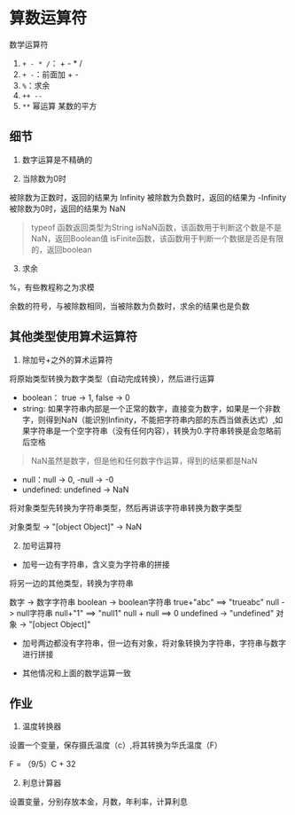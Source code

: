 # 算数运算符

数学运算符
1. ```+ - * /```： + - * /
2. ```+ -```：前面加 + -
3. ```%```：求余
4. ```++ --```
5. ```**``` 幂运算 某数的平方
   
## 细节

1. 数字运算是不精确的

2. 当除数为0时

被除数为正数时，返回的结果为 Infinity
被除数为负数时，返回的结果为 -Infinity
被除数为0时，返回的结果为 NaN

> typeof 函数返回类型为String
> isNaN函数，该函数用于判断这个数是不是NaN，返回Boolean值
> isFinite函数，该函数用于判断一个数据是否是有限的，返回boolean

3. 求余
   
%，有些教程称之为求模


余数的符号，与被除数相同，当被除数为负数时，求余的结果也是负数

## 其他类型使用算术运算符

1. 除加号+之外的算术运算符
   
将原始类型转换为数字类型（自动完成转换），然后进行运算

- boolean： true -> 1, false -> 0
- string: 如果字符串内部是一个正常的数字，直接变为数字，如果是一个非数字，则得到NaN（能识别Infinity，不能把字符串内部的东西当做表达式）,如果字符串是一个空字符串（没有任何内容），转换为0.字符串转换是会忽略前后空格
>NaN虽然是数字，但是他和任何数字作运算，得到的结果都是NaN

- null：null -> 0, -null -> -0
- undefined: undefined -> NaN


将对象类型先转换为字符串类型，然后再讲该字符串转换为数字类型

对象类型 -> "[object Object]" -> NaN

2. 加号运算符

- 加号一边有字符串，含义变为字符串的拼接

将另一边的其他类型，转换为字符串

数字 -> 数字字符串
boolean -> boolean字符串  true+"abc" ==> "trueabc"
null -> null字符串 null+"1" ==> "null1"  null + null ==> 0
undefined -> "undefined"
对象 -> "[object Object]"

- 加号两边都没有字符串，但一边有对象，将对象转换为字符串，字符串与数字进行拼接

- 其他情况和上面的数学运算一致

## 作业
1. 温度转换器

设置一个变量，保存摄氏温度（c）,将其转换为华氏温度（F）

F = （9/5）C + 32

2. 利息计算器

设置变量，分别存放本金，月数，年利率，计算利息